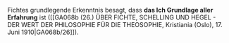 
Fichtes grundlegende Erkenntnis besagt, dass **das Ich Grundlage aller Erfahrung** ist ([[GA068b (26.) ÜBER FICHTE, SCHELLING UND HEGEL - DER WERT DER PHILOSOPHIE FÜR DIE THEOSOPHIE, Kristiania (Oslo), 17. Juni 1910|GA068b/26]]).
